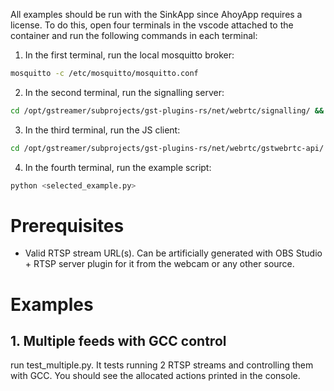 All examples should be run with the SinkApp since AhoyApp requires a license. To do this, open four terminals in the vscode attached to the container and run the following commands in each terminal:
1. In the first terminal, run the local mosquitto broker:
```bash
mosquitto -c /etc/mosquitto/mosquitto.conf
```
2. In the second terminal, run the signalling server:
```bash
cd /opt/gstreamer/subprojects/gst-plugins-rs/net/webrtc/signalling/ && cargo run --bin gst-webrtc-signalling-server
```
3. In the third terminal, run the JS client:
```bash
cd /opt/gstreamer/subprojects/gst-plugins-rs/net/webrtc/gstwebrtc-api/ && npm install && npm start
```
4. In the fourth terminal, run the example script:
```bash
python <selected_example.py>
```

# Prerequisites
- Valid RTSP stream URL(s). Can be artificially generated with OBS Studio + RTSP server plugin for it from the webcam or any other source.

# Examples
## 1. Multiple feeds with GCC control
run test_multiple.py. It tests running 2 RTSP streams and controlling them with GCC. You should see the allocated actions printed in the console.
